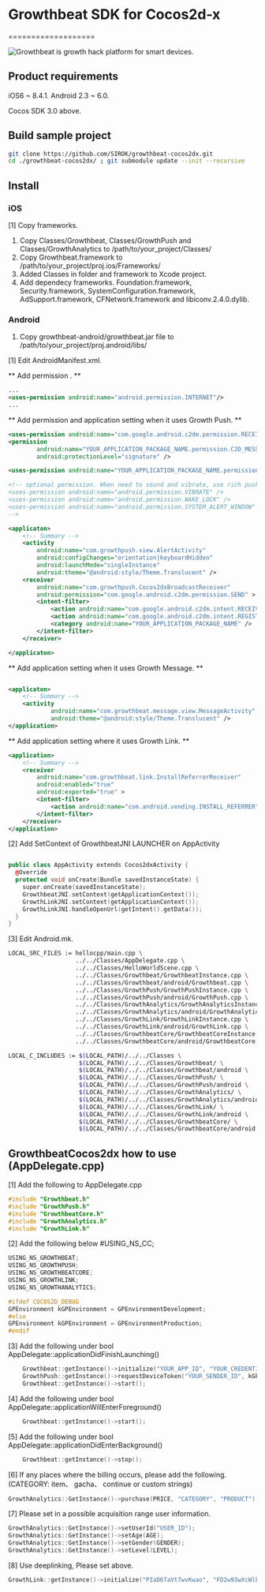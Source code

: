 # Growthbeat SDK for Cocos2d-x

===================

![Growthbeat](https://growthbeat.com/) is growth hack platform for smart devices.

## Product requirements

iOS6 ~ 8.4.1.
Android 2.3 ~ 6.0.

Cocos SDK 3.0 above.

## Build sample project

```bash
git clone https://github.com/SIROK/growthbeat-cocos2dx.git
cd ./growthbeat-cocos2dx/ ; git submodule update --init --recursive
```

## Install

### iOS

[1] Copy frameworks.

1. Copy Classes/Growthbeat, Classes/GrowthPush and Classes/GrowthAnalytics to /path/to/your_project/Classes/ 
1. Copy Growthbeat.framework to /path/to/your_project/proj.ios/Frameworks/
1. Added Classes in folder and framework to Xcode project.
1. Add dependecy frameworks. Foundation.framework, Security.framework, SystemConfiguration.framework, AdSupport.framework, CFNetwork.framework and libiconv.2.4.0.dylib.

### Android

1. Copy growthbeat-android/growthbeat.jar file to /path/to/your_project/proj.android/libs/


[1] Edit AndroidManifest.xml.

 ** Add permission . **

```xml
...
<uses-permission android:name="android.permission.INTERNET"/>
...
```

 ** Add permission and application setting when it uses Growth Push. **

```xml
<uses-permission android:name="com.google.android.c2dm.permission.RECEIVE" />
<permission
        android:name="YOUR_APPLICATION_PACKAGE_NAME.permission.C2D_MESSAGE"
        android:protectionLevel="signature" />

<uses-permission android:name="YOUR_APPLICATION_PACKAGE_NAME.permission.C2D_MESSAGE" />

<!-- optional permission. When need to sound and vibrate, use rich push.
<uses-permission android:name="android.permission.VIBRATE" />
<uses-permission android:name="android.permission.WAKE_LOCK" />
<uses-permission android:name="android.permission.SYSTEM_ALERT_WINDOW" />
-->

<applicaton>
	<!-- Summary -->
	<activity
        android:name="com.growthpush.view.AlertActivity"
        android:configChanges="orientation|keyboardHidden"
        android:launchMode="singleInstance"
        android:theme="@android:style/Theme.Translucent" />
	<receiver
        android:name="com.growthpush.Cocos2dxBroadcastReceiver"
        android:permission="com.google.android.c2dm.permission.SEND" >
        <intent-filter>
            <action android:name="com.google.android.c2dm.intent.RECEIVE" />
            <action android:name="com.google.android.c2dm.intent.REGISTRATION" />
			<category android:name="YOUR_APPLICATION_PACKAGE_NAME" />
        </intent-filter>
    </receiver>

</applicaton>

```

 ** Add application setting when it uses Growth Message. **

```xml

<applicaton>
	<!-- Summary -->
	<activity
            android:name="com.growthbeat.message.view.MessageActivity"
            android:theme="@android:style/Theme.Translucent" />
</application>

```

 ** Add application setting where it uses Growth Link. **

```xml
<application>
	<!-- Summary -->
	<receiver
        android:name="com.growthbeat.link.InstallReferrerReceiver"
        android:enabled="true"
        android:exported="true" >
        <intent-filter>
            <action android:name="com.android.vending.INSTALL_REFERRER" />
        </intent-filter>
    </receiver> 
</application>
```

[2] Add SetContext of GrowthbeatJNI LAUNCHER on AppActivity

```cpp

public class AppActivity extends Cocos2dxActivity {
  @Override
  protected void onCreate(Bundle savedInstanceState) {
    super.onCreate(savedInstanceState);
    GrowthbeatJNI.setContext(getApplicationContext());
    GrowthLinkJNI.setContext(getApplicationContext());
	GrowthLinkJNI.handleOpenUrl(getIntent().getData());
  }
}
```

[3] Edit Android.mk.

```bash
LOCAL_SRC_FILES := hellocpp/main.cpp \
                   ../../Classes/AppDelegate.cpp \
                   ../../Classes/HelloWorldScene.cpp \
                   ../../Classes/Growthbeat/GrowthbeatInstance.cpp \
                   ../../Classes/Growthbeat/android/Growthbeat.cpp \
                   ../../Classes/GrowthPush/GrowthPushInstance.cpp \
                   ../../Classes/GrowthPush/android/GrowthPush.cpp \
                   ../../Classes/GrowthAnalytics/GrowthAnalyticsInstance.cpp \
                   ../../Classes/GrowthAnalytics/android/GrowthAnalytics.cpp \
                   ../../Classes/GrowthLink/GrowthLinkInstance.cpp \
                   ../../Classes/GrowthLink/android/GrowthLink.cpp \
                   ../../Classes/GrowthbeatCore/GrowthbeatCoreInstance.cpp \
                   ../../Classes/GrowthbeatCore/android/GrowthbeatCore.cpp \

LOCAL_C_INCLUDES := $(LOCAL_PATH)/../../Classes \
					$(LOCAL_PATH)/../../Classes/Growthbeat/ \
					$(LOCAL_PATH)/../../Classes/Growthbeat/android \
					$(LOCAL_PATH)/../../Classes/GrowthPush/ \
					$(LOCAL_PATH)/../../Classes/GrowthPush/android \
					$(LOCAL_PATH)/../../Classes/GrowthAnalytics/ \
					$(LOCAL_PATH)/../../Classes/GrowthAnalytics/android \
					$(LOCAL_PATH)/../../Classes/GrowthLink/ \
					$(LOCAL_PATH)/../../Classes/GrowthLink/android \
					$(LOCAL_PATH)/../../Classes/GrowthbeatCore/ \
                    $(LOCAL_PATH)/../../Classes/GrowthbeatCore/android \
```


## GrowthbeatCocos2dx how to use (AppDelegate.cpp)

[1] Add the following to AppDelegate.cpp

```cpp
#include "Growthbeat.h"
#include "GrowthPush.h"
#include "GrowthbeatCore.h"
#include "GrowthAnalytics.h"
#include "GrowthLink.h"
```

[2] Add the following below #USING_NS_CC;

```cpp
USING_NS_GROWTHBEAT;
USING_NS_GROWTHPUSH;
USING_NS_GROWTHBEATCORE;
USING_NS_GROWTHLINK;
USING_NS_GROWTHANALYTICS;

#ifdef COCOS2D_DEBUG
GPEnvironment kGPEnvironment = GPEnvironmentDevelopment;
#else
GPEnvironment kGPEnvironment = GPEnvironmentProduction;
#endif

```

[3] Add the following under bool AppDelegate::applicationDidFinishLaunching()

```cpp
    Growthbeat::getInstance()->initialize("YOUR_APP_ID", "YOUR_CREDENTIAL_ID");
    GrowthPush::getInstance()->requestDeviceToken("YOUR_SENDER_ID", kGPEnvironment);
    Growthbeat::getInstance()->start();
```

[4] Add the following under bool AppDelegate::applicationWillEnterForeground()

```cpp
    Growthbeat::getInstance()->start();
```

[5] Add the following under bool AppDelegate::applicationDidEnterBackground()

```cpp
    Growthbeat::getInstance()->stop();
```

[6] If any places where the billing occurs, please add the following.
(CATEGORY: item、 gacha、 continue or custom strings)

```cpp
GrowthAnalytics::GetInstance()->purchase(PRICE, "CATEGORY", "PRODUCT");
```

[7] Please set in a possible acquisition range user information.

```cpp
GrowthAnalytics::GetInstance()->setUserId("USER_ID");
GrowthAnalytics::GetInstance()->setAge(AGE);
GrowthAnalytics::GetInstance()->setGender(GENDER);
GrowthAnalytics::GetInstance()->setLevel(LEVEL);
```

[8] Use deeplinking, Please set above.

```cpp
GrowthLink::getInstance()->initialize("PIaD6TaVt7wvKwao", "FD2w93wXcWlb68ILOObsKz5P3af9oVMo");
```

